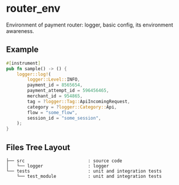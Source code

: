 # router_env

Environment of payment router: logger, basic config, its environment awareness.

## Example

```rust
#[instrument]
pub fn sample() -> () {
    logger::log!(
        logger::Level::INFO,
        payment_id = 8565654,
        payment_attempt_id = 596456465,
        merchant_id = 954865,
        tag = ?logger::Tag::ApiIncomingRequest,
        category = ?logger::Category::Api,
        flow = "some_flow",
        session_id = "some_session",
    );
}
```

## Files Tree Layout

<!-- FIXME: this table should either be generated by a script or smoke test should be introduced checking it agrees with actual structure -->

```text
├── src                        : source code
│   └── logger                 : logger
└── tests                      : unit and integration tests
    └── test_module            : unit and integration tests
```

<!--
command to generate the tree `tree -L 3 -d`
-->
